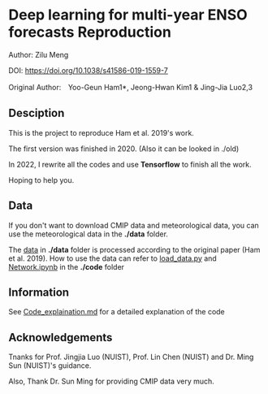 # Deep learning for multi-year ENSO forecasts Reproduction

Author: Zilu Meng

DOI: https://doi.org/10.1038/s41586-019-1559-7

Original Author:　Yoo-Geun Ham1*, Jeong-Hwan Kim1 & Jing-Jia Luo2,3

## Desciption

This is the project to reproduce Ham et al. 2019's work.

The first version was finished in 2020. (Also it can be looked in ./old)

In 2022, I rewrite all the codes and use **Tensorflow** to finish all the work.

Hoping to help you.

## Data

If you don't want to download CMIP data and meteorological data, you can use the meteorological data in the **./data** folder. 

The [data](./data) in **./data** folder is processed according to the original paper (Ham et al. 2019). How to use the data can refer to [load_data.py](./code/load_data.py) and [Network.ipynb](./code/Network.ipynb) in the **./code** folder

## Information

See [Code_explaination.md](./Code_explaination.md) for a detailed explanation of the code

## Acknowledgements

Tnanks for Prof. Jingjia Luo (NUIST), Prof. Lin Chen (NUIST) and Dr. Ming Sun (NUIST)'s guidance.

Also, Thank Dr. Sun Ming for providing CMIP data very much.

